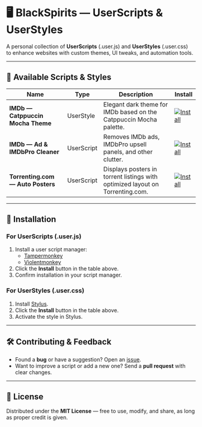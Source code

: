 # 🖥️ BlackSpirits — UserScripts & UserStyles

A personal collection of **UserScripts** (.user.js) and **UserStyles** (.user.css)  
to enhance websites with custom themes, UI tweaks, and automation tools.

---

## 📂 Available Scripts & Styles

| Name | Type | Description | Install |
|------|------|-------------|---------|
| **IMDb — Catppuccin Mocha Theme** | UserStyle | Elegant dark theme for IMDb based on the Catppuccin Mocha palette. | [![Install](https://img.shields.io/badge/Install-UserStyle-blue?logo=stylus)](https://raw.githubusercontent.com/Blackspirits/UserScripts/main/imdb-catppuccin-mocha.user.css) |
| **IMDb — Ad & IMDbPro Cleaner** | UserScript | Removes IMDb ads, IMDbPro upsell panels, and other clutter. | [![Install](https://img.shields.io/badge/Install-UserScript-orange?logo=javascript)](https://raw.githubusercontent.com/Blackspirits/UserScripts/main/imdb-adpro-cleaner.user.js) |
| **Torrenting.com — Auto Posters** | UserScript | Displays posters in torrent listings with optimized layout on Torrenting.com. | [![Install](https://img.shields.io/badge/Install-UserScript-orange?logo=javascript)](https://raw.githubusercontent.com/Blackspirits/UserScripts/main/torrenting-show-posters.user.js) |

---

## 🔧 Installation

### For UserScripts (.user.js)
1. Install a user script manager:
   - [Tampermonkey](https://www.tampermonkey.net/)  
   - [Violentmonkey](https://violentmonkey.github.io/)  
2. Click the **Install** button in the table above.  
3. Confirm installation in your script manager.

### For UserStyles (.user.css)
1. Install [Stylus](https://add0n.com/stylus.html).  
2. Click the **Install** button in the table above.  
3. Activate the style in Stylus.

---

## 🛠️ Contributing & Feedback

- Found a **bug** or have a suggestion? Open an [issue](https://github.com/Blackspirits/UserScripts/issues).  
- Want to improve a script or add a new one? Send a **pull request** with clear changes.

---

## 📜 License

Distributed under the **MIT License** — free to use, modify, and share, as long as proper credit is given.
